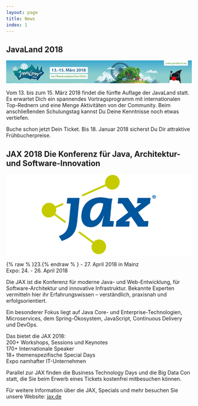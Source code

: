 ```yaml
---
layout: page
title: News
index: 1
---
```


## JavaLand 2018

<a href="https://www.javaland.eu"><img src="/public/img/javaland_2018.jpg"/></a>

Vom 13. bis zum 15. März 2018 findet die fünfte Auflage der JavaLand statt. Es erwartet Dich ein spannendes Vortragsprogramm mit internationalen Top-Rednern und eine Menge Aktivitäten von der Community. Beim anschließenden Schulungstag kannst Du Deine Kenntnisse noch etwas vertiefen.

Buche schon jetzt Dein Ticket. Bis 18. Januar 2018 sicherst Du Dir attraktive Frühbucherpreise.

## JAX 2018 Die Konferenz für Java, Architektur- und Software-Innovation

<a href="https://www.jax.de"><img src="/public/img/jax.png"/></a>

{% raw % }23.{% endraw % } - 27. April 2018 in  Mainz<br />
Expo: 24. - 26. April 2018

Die JAX ist die Konferenz für moderne Java- und Web-Entwicklung, für Software-Architektur und innovative Infrastruktur. Bekannte Experten vermitteln hier ihr Erfahrungswissen – verständlich, praxisnah und erfolgsorientiert.

Ein besonderer Fokus liegt auf Java Core- und Enterprise-Technologien, Microservices, dem Spring-Ökosystem, JavaScript, Continuous Delivery und DevOps.

Das bietet die JAX 2018:<br />
200+ Workshops, Sessions und Keynotes<br />
170+ Internationale Speaker<br />
18+ themenspezifische Special Days<br />
Expo namhafter IT-Unternehmen

Parallel zur JAX finden die Business Technology Days und die Big Data Con statt, die Sie beim Erwerb eines Tickets kostenfrei mitbesuchen können.

Für weitere Information über die JAX, Specials und mehr besuchen Sie unsere Website: [jax.de](https://jax.de)
